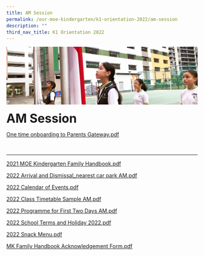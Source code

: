 ```yaml
---
title: AM Session
permalink: /our-moe-kindergarten/k1-orientation-2022/am-session
description: ""
third_nav_title: K1 Orientation 2022
---
```

![](/images/sub-banner.jpg)

**<font size=6>AM Session</font>**

[One time onboarding to Parents Gateway.pdf](/files/Our%20MOE%20Kindergarten/One%20time%20onboarding%20to%20Parents%20Gateway.pdf)

<br>

------


[2021 MOE Kindergarten Family Handbook.pdf](/files/Our%20MOE%20Kindergarten/2021%20MOE%20Kindergarten%20Family%20Handbook.pdf)

[2022 Arrival and Dismissal_nearest car park AM.pdf](/files/Our%20MOE%20Kindergarten/2022%20Arrival%20and%20Dismissal_nearest%20car%20park%20AM.pdf)

[2022 Calendar of Events.pdf](/files/Our%20MOE%20Kindergarten/2022%20Calendar%20of%20Events.pdf)

[2022 Class Timetable Sample AM.pdf](/files/Our%20MOE%20Kindergarten/2022%20Class%20Timetable%20Sample%20AM.pdf)

[2022 Programme for First Two Days AM.pdf](/files/Our%20MOE%20Kindergarten/2022%20Programme%20for%20First%20Two%20Days%20AM.pdf)

[2022 School Terms and Holiday 2022.pdf](/files/Our%20MOE%20Kindergarten/2022%20School%20Terms%20and%20Holiday%202022.pdf)

[2022 Snack Menu.pdf](/files/Our%20MOE%20Kindergarten/2022%20Snack%20Menu.pdf)

[MK Family Handbook Acknowledgement Form.pdf](/files/Our%20MOE%20Kindergarten/MK%20Family%20Handbook%20Acknowledgement%20Form.pdf)
